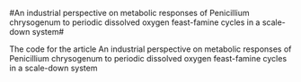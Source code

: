 #An industrial perspective on metabolic responses of Penicillium chrysogenum to periodic dissolved oxygen feast-famine cycles in a scale-down system#

The code for the article An industrial perspective on metabolic responses of Penicillium chrysogenum to periodic dissolved oxygen feast-famine cycles in a scale-down system
